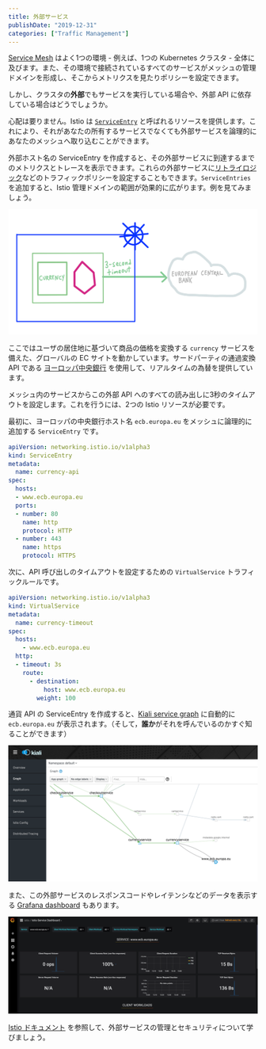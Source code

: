 ```yaml
---
title: 外部サービス
publishDate: "2019-12-31"
categories: ["Traffic Management"]
---
```


[Service Mesh](https://istio.io/docs/concepts/what-is-istio/#what-is-a-service-mesh) はよく1つの環境 - 例えば、1つの Kubernetes クラスタ - 全体に及びます。また、その環境で接続されているすべてのサービスがメッシュの管理ドメインを形成し、そこからメトリクスを見たりポリシーを設定できます。

しかし、クラスタの**外部**でもサービスを実行している場合や、外部 API に依存している場合はどうでしょうか。

心配は要りません。Istio は [`ServiceEntry`](https://istio.io/docs/concepts/traffic-management/#service-entries) と呼ばれるリソースを提供します。これにより、それがあなたの所有するサービスでなくても外部サービスを論理的にあなたのメッシュへ取り込むことができます。

外部ホスト名の ServiceEntry を作成すると、その外部サービスに到達するまでのメトリクスとトレースを表示できます。これらの外部サービスに[リトライロジック](/retry/)などのトラフィックポリシーを設定することもできます。`ServiceEntries` を追加すると、Istio 管理ドメインの範囲が効果的に広がります。例を見てみましょう。

![external currency service](/images/ext-currency.png)

ここではユーザの居住地に基づいて商品の価格を変換する `currency` サービスを備えた、グローバルの EC サイトを動かしています。サードパーティの通過変換 API である [ヨーロッパ中央銀行](https://www.ecb.europa.eu/stats/policy_and_exchange_rates/euro_reference_exchange_rates/html/index.en.html) を使用して、リアルタイムの為替を提供しています。

メッシュ内のサービスからこの外部 API へのすべての読み出しに3秒のタイムアウトを設定します。これを行うには、2つの Istio リソースが必要です。

最初に、ヨーロッパの中央銀行ホスト名 `ecb.europa.eu` をメッシュに論理的に追加する `ServiceEntry` です。

```YAML
apiVersion: networking.istio.io/v1alpha3
kind: ServiceEntry
metadata:
  name: currency-api
spec:
  hosts:
  - www.ecb.europa.eu
  ports:
  - number: 80
    name: http
    protocol: HTTP
  - number: 443
    name: https
    protocol: HTTPS
```

次に、API 呼び出しのタイムアウトを設定するための `VirtualService` トラフィックルールです。

```YAML
apiVersion: networking.istio.io/v1alpha3
kind: VirtualService
metadata:
  name: currency-timeout
spec:
  hosts:
    - www.ecb.europa.eu
  http:
  - timeout: 3s
    route:
      - destination:
          host: www.ecb.europa.eu
        weight: 100
```

通貨 API の ServiceEntry を作成すると、[Kiali service graph](https://istio.io/docs/tasks/telemetry/kiali/) に自動的に `ecb.europa.eu` が表示されます。（そして，**誰か**がそれを呼んでいるのかすぐ知ることができます）

![service graph](/images/ext-servicegraph.png)

また、この外部サービスのレスポンスコードやレイテンシなどのデータを表示する [Grafana dashboard](https://istio.io/docs/tasks/telemetry/metrics/using-istio-dashboard/) もあります。

![grafana](/images/ext-grafana.png)

[Istio ドキュメント](https://istio.io/docs/tasks/traffic-management/egress/egress-control/#manage-traffic-to-external-services) を参照して、外部サービスの管理とセキュリティについて学びましょう。
